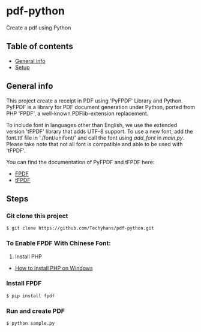 # pdf-python
Create a pdf using Python

## Table of contents
* [General info](#general-info)
* [Setup](#setup)

## General info
This project create a receipt in PDF using 'PyFPDF' Library and 
Python. PyFPDF is a library for PDF document generation under 
Python, ported from PHP 'FPDF', a well-known PDFlib-extension 
replacement. <br>

To include font in languages other than English, we use the 
extended version 'tFPDF' library that adds UTF-8 support. 
To use a new font, add the font.ttf file in './font/unifont/' 
and call the font using *add_font* in *main.py*. Please take 
note that not all font is compatible and able to be used 
with 'tFPDF'. <br>

You can find the documentation of PyFPDF and tFPDF here:
- [FPDF](https://pyfpdf.readthedocs.io/en/latest/)
- [tFPDF](http://www.fpdf.org/en/script/script92.php)
	
## Steps
### Git clone this project
```
$ git clone https://github.com/Techyhans/pdf-python.git
```

### To Enable FPDF With Chinese Font: <br>
1. Install PHP
- [How to install PHP on Windows](https://www.sitepoint.com/how-to-install-php-on-windows/)

### Install FPDF
```
$ pip install fpdf
```

### Run and create PDF
```
$ python sample.py
```

